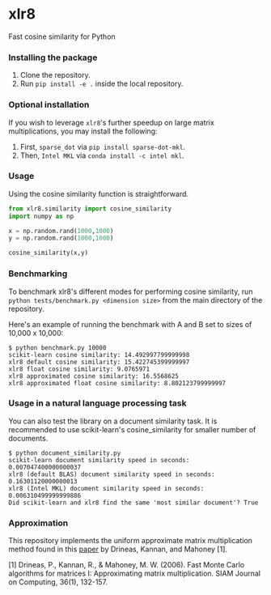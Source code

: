 # xlr8

Fast cosine similarity for Python

### Installing the package
1. Clone the repository.<br>
2. Run `pip install -e .` inside the local repository.<br>

### Optional installation
If you wish to leverage `xlr8`'s further speedup on large matrix multiplications, you may install the following:
1. First, `sparse_dot` via `pip install sparse-dot-mkl`.
2. Then, `Intel MKL` via `conda install -c intel mkl`.

### Usage

Using the cosine similarity function is straightforward.
```python
from xlr8.similarity import cosine_similarity
import numpy as np

x = np.random.rand(1000,1000)
y = np.random.rand(1000,1000)

cosine_similarity(x,y)
```

### Benchmarking

To benchmark xlr8's different modes for performing cosine similarity, run `python tests/benchmark.py <dimension size>` from the main directory of the repository.<br>

Here's an example of running the benchmark with A and B set to sizes of 10,000 x 10,000:
```console
$ python benchmark.py 10000
scikit-learn cosine similarity: 14.492997799999998
xlr8 default cosine similarity: 15.422745399999997
xlr8 float cosine similarity: 9.0765971
xlr8 approximated cosine similarity: 16.5568625
xlr8 approximated float cosine similarity: 8.802123799999997
```

### Usage in a natural language processing task

You can also test the library on a document similarity task. It is recommended to use scikit-learn's cosine_similarity for smaller number of documents.

```console
$ python document_similarity.py
scikit-learn document similarity speed in seconds: 0.007047400000000037
xlr8 (default BLAS) document similarity speed in seconds: 0.16301120000000013
xlr8 (Intel MKL) document similarity speed in seconds: 0.006310499999999886
Did scikit-learn and xlr8 find the same 'most similar document'? True
```

### Approximation

This repository implements the uniform approximate matrix multiplication method found in this [paper](http://perso.ens-lyon.fr/loris.marchal/docs-data-aware/papers/paper9.pdf) by Drineas, Kannan, and Mahoney [1].

[1] Drineas, P., Kannan, R., & Mahoney, M. W. (2006). Fast Monte Carlo algorithms for matrices I: Approximating matrix multiplication. SIAM Journal on Computing, 36(1), 132-157.